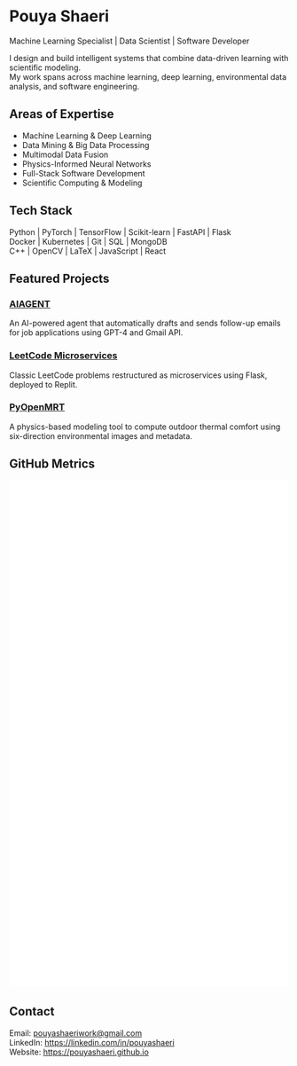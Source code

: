 
# Pouya Shaeri

Machine Learning Specialist | Data Scientist | Software Developer

I design and build intelligent systems that combine data-driven learning with scientific modeling.  
My work spans across machine learning, deep learning, environmental data analysis, and software engineering.

## Areas of Expertise

- Machine Learning & Deep Learning
- Data Mining & Big Data Processing
- Multimodal Data Fusion
- Physics-Informed Neural Networks
- Full-Stack Software Development
- Scientific Computing & Modeling

## Tech Stack

Python | PyTorch | TensorFlow | Scikit-learn | FastAPI | Flask  
Docker | Kubernetes | Git | SQL | MongoDB  
C++ | OpenCV | LaTeX | JavaScript | React

## Featured Projects

### [AIAGENT](https://github.com/pouyashaeri/AIAGENT)
An AI-powered agent that automatically drafts and sends follow-up emails for job applications using GPT-4 and Gmail API.

### [LeetCode Microservices](https://github.com/pouyashaeri/two_sum_api)
Classic LeetCode problems restructured as microservices using Flask, deployed to Replit.

### [PyOpenMRT](https://github.com/pouyashaeri/PyOpenMRT)
A physics-based modeling tool to compute outdoor thermal comfort using six-direction environmental images and metadata.

## GitHub Metrics

<img src="https://github.com/pouyashaeri/pouyashaeri/blob/main/metrics.svg" alt="GitHub Metrics" />

## Contact

Email: pouyashaeriwork@gmail.com  
LinkedIn: https://linkedin.com/in/pouyashaeri  
Website: https://pouyashaeri.github.io
